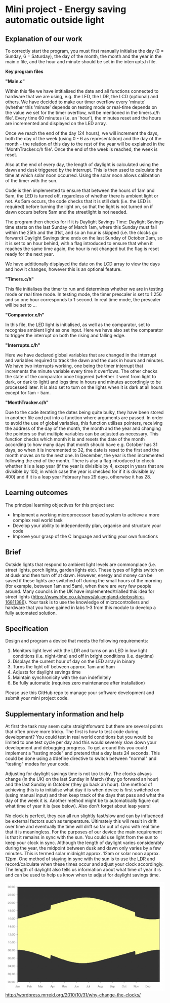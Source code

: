 # Mini project - Energy saving automatic outside light

## Explanation of our work
To correctly start the program, you must first manually initialise the day (0 = Sunday, 6 = Saturday), the day of the month, the month and the year in the main.c file, and the hour and minute should be set in the interrupts.h file.

**Key program files**

**"Main.c"**

Within this file we have intitialised the date and all functions connected to hardware that we are using, e.g. the LED, the LDR, the LCD (optional) and others. We have decided to make our timer overflow every 'minute' (whether this 'minute' depends on testing mode or real-time depends on the value we set for the timer overflow, will be mentioned in the timers.c/h file'. Every time 60 minutes (i.e. an 'hour'), the minutes reset and the hours are incremented and displayed on the LED array. 

Once we reach the end of the day (24 hours), we will increment the days, both the day of the week (using 0 - 6 as representation) and the day of the month - the relation of this day to the rest of the year will be explained in the 'MonthTracker.c/h file'. Once the end of the week is reached, the week is reset. 

Also at the end of every day, the length of daylight is calculated using the dawn and dusk triggered by the interrupt. This is then used to calculate the time at which solar noon occurred. Using the solar noon allows calibration of the timer with the sun.

Code is then implemented to ensure that between the hours of 1am and 5am, the LED is turned off, regardless of whether there is ambient light or not. As 5am occurs, the code checks that it is still dark (i.e. the LED is required) before turning the light on, so that the light is not turned on if dawn occurs before 5am and the streetlight is not needed.

The program then checks for if it is Daylight Savings Time: 
  Daylight Savings time starts on the last Sunday of March 1am, where this Sunday must fall within the 25th and the 31st, and so an hour is skipped (i.e. the clocks go forward)
   Daylight Savings time ends on the last Sunday of October 2am, so it is set to an hour behind, with a flag introduced to ensure that when it reaches the same time again, the hour is not changed but the flag is reset ready for the next year.
   
We have additionally displayed the date on the LCD array to view the days and how it changes, however this is an optional feature.
   
**"Timers.c/h"**

This file initialises the timer to run and determines whether we are in testing mode or real time mode. In testing mode, the timer prescaler is set to 1:256 and so one hour corresponds to 1 second. In real time mode, the prescaler will be set to ...


**"Comparator.c/h"**

In this file, the LED light is initialised, as well as the comparator, set to recognise ambient light as one input. Here we have also set the comparator to trigger the interrupt on both the rising and falling edge.

**"Interrupts.c/h"**

Here we have declared global variables that are changed in the interrupt and variables required to track the dawn and the dusk in hours and minutes. We have two interrupts working, one being the timer interrupt that increments the minute variable every time it overflows. The other checks the state of the comparator once triggered (whether it went from light to dark, or dark to light) and logs time in hours and minutes accordingly to be processed later. It is also set to turn on the lights when it is dark at all hours except for 1am - 5am.

**"MonthTracker.c/h"**

Due to the code iterating the dates being quite bulky, they have been stored in another file and put into a function where arguments are passed. In order to avoid the use of global variables, this function utilises pointers, receiving the address of the day of the month, the month and the year and changing the pointers so that multiple variables can be adjusted as necessary. This function checks which month it is and resets the date of the month according to how many days that month should have e.g. October has 31 days, so when it is incremented to 32, the date is reset to the first and the month moves on to the next one. In December, the year is then incremented following the end of the month. There is also a flag introduced to check whether it is a leap year (if the year is divisible by 4, except in years that are divisible by 100, in which case the year is checked for if it is divisible by 400) and if it is a leap year February has 29 days, otherwise it has 28.



## Learning outcomes

The principal learning objectives for this project are:

- Implement a working microprocessor based system to achieve a more complex real world task
- Develop your ability to independently plan, organise and structure your code 
- Improve your grasp of the C language and writing your own functions

## Brief

Outside lights that respond to ambient light levels are commonplace (i.e. street lights, porch lights, garden lights etc). These types of lights switch on at dusk and then turn off at dawn. However, energy and money can be saved if these lights are switched off during the small hours of the morning (for example, between 1am and 5am), when there are very few people around. Many councils in the UK have implemented/trialled this idea for street lights (https://www.bbc.co.uk/news/uk-england-derbyshire-16811386). Your task is to use the knowledge of microcontrollers and hardware that you have gained in labs 1-3 from this module to develop a fully automated solution.

## Specification
Design and program a device that meets the following requirements:

1. Monitors light level with the LDR and turns on an LED in low light conditions (i.e. night-time) and off in bright conditions (i.e. daytime)
1. Displays the current hour of day on the LED array in binary
1. Turns the light off between approx. 1am and 5am
1. Adjusts for daylight savings time
1. Maintain synchronicity with the sun indefinitely
1. Be fully automatic (requires zero maintenance after installation)

Please use this GitHub repo to manage your software development and submit your mini project code.

## Supplementary information and help
At first the task may seem quite straightforward but there are several points that often prove more tricky. The first is how to test code during development? You could test in real world conditions but you would be limited to one test cycle per day and this would severely slow down your development and debugging progress. To get around this you could implement a "testing mode" and pretend that a day lasts 24 seconds. This could be done using a #define directive to switch between "normal" and "testing" modes for your code.

Adjusting for daylight savings time is not too tricky. The clocks always change (in the UK) on the last Sunday in March (they go forward an hour) and the last Sunday in October (they go back an hour). One method of achieving this is to initialise what day it is when device is first switched on (using manual input) and then keep track of the days that pass and what the day of the week it is. Another method might be to automatically figure out what time of year it is (see below). Also don't forget about leap years! 

No clock is perfect, they can all run slightly fast/slow and can by influenced be external factors such as temperature. Ultimately this will result in drift over time and eventually the time will drift so far out of sync with real time that it is meaningless. For the purposes of our device the main requirement is that it remains in sync with the sun. You could use light from the sun to keep your clock in sync. Although the length of daylight varies considerably during the year, the midpoint between dusk and dawn only varies by a few minutes. This is termed solar midnight approx. 12am or solar noon approx. 12pm. One method of staying in sync with the sun is to use the LDR and record/calculate when these times occur and adjust your clock accordingly. The length of daylight also tells us information about what time of year it is and can be used to help us know when to adjust for daylight savings time.

![Day length](gifs/day-length-london.jpg)
http://wordpress.mrreid.org/2010/10/31/why-change-the-clocks/





